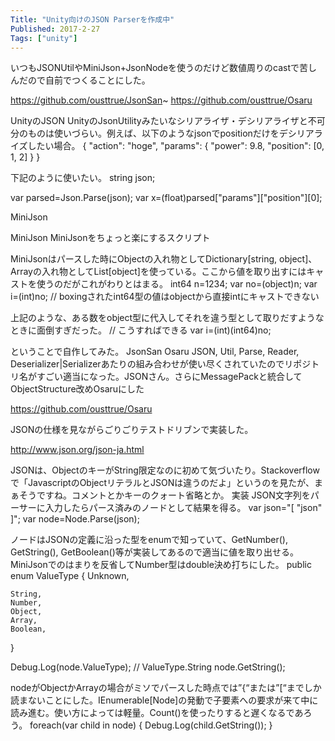 ```yaml
---
Title: "Unity向けのJSON Parserを作成中"
Published: 2017-2-27
Tags: ["unity"]
---
```


いつもJSONUtilやMiniJson+JsonNodeを使うのだけど数値周りのcastで苦しんだので自前でつくることにした。

https://github.com/ousttrue/JsonSan~
https://github.com/ousttrue/Osaru


UnityのJSON
UnityのJsonUtilityみたいなシリアライザ・デシリアライザと不可分のものは使いづらい。例えば、以下のようなjsonでpositionだけをデシリアライズしたい場合。
{
    "action": "hoge",
    "params": {
        "power": 9.8,
        "position": [0, 1, 2]
    }
}

下記のように使いたい。
string json;

var parsed=Json.Parse(json);
var x=(float)parsed["params"]["position"][0];

MiniJson

MiniJson
MiniJsonをちょっと楽にするスクリプト

MiniJsonはパースした時にObjectの入れ物としてDictionary[string, object]、Arrayの入れ物としてList[object]を使っている。ここから値を取り出すにはキャストを使うのだがこれがわりとはまる。
int64 n=1234;
var no=(object)n;
var i=(int)no; // boxingされたint64型の値はobjectから直接intにキャストできない

上記のような、ある数をobject型に代入してそれを違う型として取りだすようなときに面倒すぎだった。
// こうすればできる
var i=(int)(int64)no;

ということで自作してみた。
JsonSan Osaru
JSON, Util, Parse, Reader, Deserializer|Serializerあたりの組み合わせが使い尽くされていたのでリポジトリ名がすごい適当になった。JSONさん。さらにMessagePackと統合してObjectStructure改めOsaruにした

https://github.com/ousttrue/Osaru

JSONの仕様を見ながらごりごりテストドリブンで実装した。

http://www.json.org/json-ja.html

JSONは、ObjectのキーがString限定なのに初めて気づいたり。Stackoverflowで「JavascriptのObjectリテラルとJSONは違うのだよ」というのを見たが、まぁそうですね。コメントとかキーのクォート省略とか。
実装
JSON文字列をパーサーに入力したらパース済みのノードとして結果を得る。
var json="[ \"json\" ]";
var node=Node.Parse(json);

ノードはJSONの定義に沿った型をenumで知っていて、GetNumber(), GetString(), GetBoolean()等が実装してあるので適当に値を取り出せる。MiniJsonでのはまりを反省してNumber型はdouble決め打ちにした。
public enum ValueType
{
    Unknown,

    String,
    Number,
    Object,
    Array,
    Boolean,
}

Debug.Log(node.ValueType); // ValueType.String
node.GetString();

nodeがObjectかArrayの場合がミソでパースした時点では”{“または”[“までしか読まないことにした。IEnumerable[Node]の発動で子要素への要求が来て中に読み進む。使い方によっては軽量。Count()を使ったりすると遅くなるであろう。
foreach(var child in node)
{
    Debug.Log(child.GetString());
}

